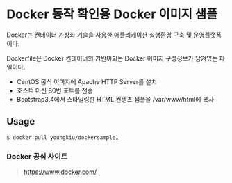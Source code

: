 Docker 동작 확인용
Docker 이미지 샘플
======================
Docker는 컨테이너 가상화 기술을 사용한 애플리케이션 실행환경 구축 및 운영플랫폼이다.

Dockerfile은 Docker 컨테이너의 기반이되는 Docker 이미지 구성정보가 담겨있는 파일이다.   　　
* CentOS 공식 이미지에 Apache HTTP Server를 설치
* 호스트 머신 80번 포트를 전송
* Bootstrap3.4에서 스타일링한 HTML 컨텐츠 샘플을 /var/www/html에 복사
 
Usage
------
    $ docker pull youngkiu/dockersample1


### Docker 공식 사이트  
> https://www.docker.com/
>
